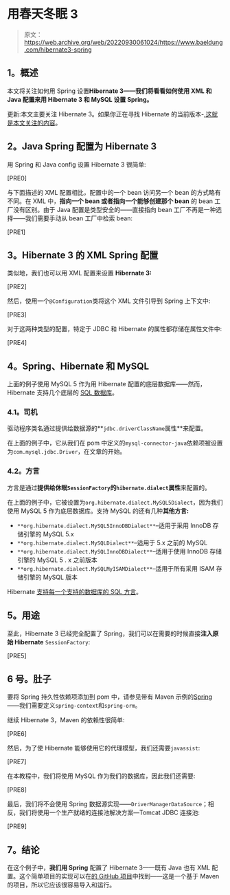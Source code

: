# 用春天冬眠 3

> 原文：<https://web.archive.org/web/20220930061024/https://www.baeldung.com/hibernate3-spring>

## **1。概述**

本文将关注如何用 Spring 设置**Hibernate 3——我们将看看如何使用 XML 和 Java 配置来用 Hibernate 3 和 MySQL 设置 Spring。**

更新:本文主要关注 Hibernate 3。如果你正在寻找 Hibernate 的当前版本-[,这就是本文关注的内容](/web/20220815044744/https://www.baeldung.com/hibernate-5-spring)。

## **2。Java** **Spring 配置为 Hibernate 3**

用 Spring 和 Java config 设置 Hibernate 3 很简单:

[PRE0]

与下面描述的 XML 配置相比，配置中的一个 bean 访问另一个 bean 的方式略有不同。在 XML 中，**指向一个 bean 或者指向一个能够创建那个 bean** 的 bean 工厂没有区别。由于 Java 配置是类型安全的——直接指向 bean 工厂不再是一种选择——我们需要手动从 bean 工厂中检索 bean:

[PRE1]

## **3。Hibernate 3 的 XML Spring 配置**

类似地，我们也可以用 XML 配置来设置 **Hibernate 3:**

[PRE2]

然后，使用一个`@Configuration`类将这个 XML 文件引导到 Spring 上下文中:

[PRE3]

对于这两种类型的配置，特定于 JDBC 和 Hibernate 的属性都存储在属性文件中:

[PRE4]

## **4。Spring、Hibernate 和 MySQL**

上面的例子使用 MySQL 5 作为用 Hibernate 配置的底层数据库——然而，Hibernate 支持几个底层的 [SQL 数据库](https://web.archive.org/web/20220815044744/https://developer.jboss.org/docs/DOC-13921 "Hibernate Supported Databases")。

### **4.1。司机**

驱动程序类名通过提供给数据源的**`jdbc.driverClassName`属性**来配置。

在上面的例子中，它从我们在 pom 中定义的`mysql-connector-java`依赖项被设置为`com.mysql.jdbc.Driver`，在文章的开始。

### **4.2。方言**

方言是通过**提供给休眠`SessionFactory`的`hibernate.dialect`属性**来配置的。

在上面的例子中，它被设置为`org.hibernate.dialect.MySQL5Dialect`，因为我们使用 MySQL 5 作为底层数据库。支持 MySQL 的还有几种**其他方言:**

*   `**org.hibernate.dialect.MySQL5InnoDBDialect**`–适用于采用 InnoDB 存储引擎的 MySQL 5.x
*   `**org.hibernate.dialect.MySQLDialect**`–适用于 5.x 之前的 MySQL
*   `**org.hibernate.dialect.MySQLInnoDBDialect**`–适用于使用 InnoDB 存储引擎的 MySQL 5 . x 之前版本
*   `**org.hibernate.dialect.MySQLMyISAMDialect**`–适用于所有采用 ISAM 存储引擎的 MySQL 版本

Hibernate [支持每一个支持的数据库的 SQL 方言](https://web.archive.org/web/20220815044744/http://docs.jboss.org/hibernate/core/3.6/reference/en-US/html/session-configuration.html#configuration-optional-dialects "Hibernate Supported Dialects")。

## **5。用途**

至此，Hibernate 3 已经完全配置了 Spring，我们可以在需要的时候直接**注入原始 Hibernate** `SessionFactory`:

[PRE5]

## **6 号。肚子**

要将 Spring 持久性依赖项添加到 pom 中，请参见带有 Maven 示例的[Spring](/web/20220815044744/https://www.baeldung.com/spring-with-maven#persistence "Spring and Maven - Persistence")——我们需要定义`spring-context`和`spring-orm`。

继续 Hibernate 3，Maven 的依赖性很简单:

[PRE6]

然后，为了使 Hibernate 能够使用它的代理模型，我们还需要`javassist`:

[PRE7]

在本教程中，我们将使用 MySQL 作为我们的数据库，因此我们还需要:

[PRE8]

最后，我们将不会使用 Spring 数据源实现——`DriverManagerDataSource`；相反，我们将使用一个生产就绪的连接池解决方案—Tomcat JDBC 连接池:

[PRE9]

## **7。结论**

在这个例子中，**我们用 Spring** 配置了 Hibernate 3——既有 Java 也有 XML 配置。这个简单项目的实现可以在[的 GitHub 项目](https://web.archive.org/web/20220815044744/https://github.com/eugenp/tutorials/tree/master/persistence-modules/spring-hibernate-3 "Spring with Hibernate 3 Project on Github")中找到——这是一个基于 Maven 的项目，所以它应该很容易导入和运行。
